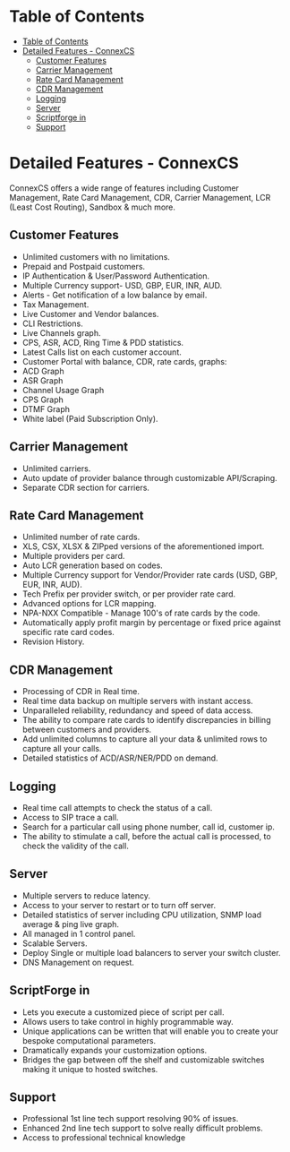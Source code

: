 # Table of Contents

* [Table of Contents](#table-of-contents)
* [Detailed Features - ConnexCS](#detailed-features-connexcs)
    * [Customer Features](#customer-features)
    * [Carrier Management](#carrier-management)
    * [Rate Card Management](#rate-card-management)
    * [CDR Management](#cdr-management)
    * [Logging](#logging)
    * [Server](#server)
    * [Scriptforge in](#scriptforge-in)
    * [Support](#support)


# Detailed Features - ConnexCS
ConnexCS offers a wide range of features including Customer Management, Rate Card Management, CDR, Carrier Management, LCR (Least Cost Routing), Sandbox & much more.

## Customer Features
* Unlimited customers with no limitations.
* Prepaid and Postpaid customers.
* IP Authentication & User/Password Authentication.
* Multiple Currency support- USD, GBP, EUR, INR, AUD.
* Alerts - Get notification of a low balance by email.
* Tax Management.
* Live Customer and Vendor balances.
* CLI Restrictions.
* Live Channels graph.
* CPS, ASR, ACD, Ring Time & PDD statistics.
* Latest Calls list on each customer account.
* Customer Portal with balance, CDR, rate cards, graphs:
* ACD Graph
* ASR Graph
* Channel Usage Graph
* CPS Graph
* DTMF Graph
* White label (Paid Subscription Only).

## Carrier Management
* Unlimited carriers.
* Auto update of provider balance through customizable API/Scraping.
* Separate CDR section for carriers.

## Rate Card Management
* Unlimited number of rate cards.
* XLS, CSX, XLSX & ZIPped versions of the aforementioned import.
* Multiple providers per card.
* Auto LCR generation based on codes.
* Multiple Currency support for Vendor/Provider rate cards (USD, GBP, EUR, INR, AUD).
* Tech Prefix per provider switch, or per provider rate card.
* Advanced options for LCR mapping.
* NPA-NXX Compatible - Manage 100's of rate cards by the code.
* Automatically apply profit margin by percentage or fixed price against specific rate card codes.
* Revision History.

## CDR Management
* Processing of CDR in Real time.
* Real time data backup on multiple servers with instant access.
* Unparalleled reliability, redundancy and speed of data access.
* The ability to compare rate cards to identify discrepancies in billing between customers and providers.
* Add unlimited columns to capture all your data & unlimited rows to capture all your calls.
* Detailed statistics of ACD/ASR/NER/PDD on demand.

## Logging
* Real time call attempts to check the status of a call.
* Access to SIP trace a call.
* Search for a particular call using phone number, call id, customer ip.
* The ability to stimulate a call, before the actual call is processed, to check the validity of the call.

## Server
* Multiple servers to reduce latency.
* Access to your server to restart or to turn off server.
* Detailed statistics of server including CPU utilization, SNMP load average & ping live graph.
* All managed in 1 control panel.
* Scalable Servers.
* Deploy Single or multiple load balancers to server your switch cluster.
* DNS Management on request.

## ScriptForge in
* Lets you execute a customized piece of script per call.
* Allows users to take control in highly programmable way.
* Unique applications can be written that will enable you to create your bespoke computational parameters.
* Dramatically expands your customization options.
* Bridges the gap between off the shelf and customizable switches making it unique to hosted switches. 

## Support
* Professional 1st line tech support resolving 90% of issues.
* Enhanced 2nd line tech support to solve really difficult problems.
* Access to professional technical knowledge
